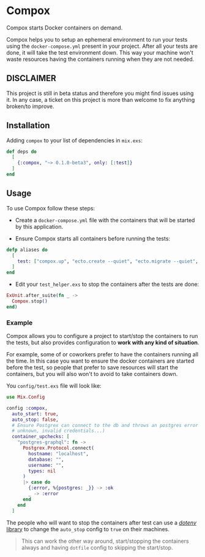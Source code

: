 # Compox

Compox starts Docker containers on demand.

Compox helps you to setup an ephemeral environment to run your tests using the
`docker-compose.yml` present in your project. After all your tests are done,
it will take the test environment down. This way your machine won't waste
resources having the containers running when they are not needed.

## DISCLAIMER

This project is still in beta status and therefore you might find issues using
it. In any case, a ticket on this project is more than welcome to fix
anything broken/to improve.

## Installation

Adding `compox` to your list of dependencies in `mix.exs`:

```elixir
def deps do
  [
    {:compox, "~> 0.1.0-beta3", only: [:test]}
  ]
end
```

## Usage

To use Compox follow these steps:

* Create a `docker-compose.yml` file with the containers that will be started
by this application.

* Ensure Compox starts all containers before running the tests:

```elixir
defp aliases do
  [
    test: ["compox.up", "ecto.create --quiet", "ecto.migrate --quiet", "test"]
  ]
end
```

* Edit your `test_helper.exs` to stop the containers after the tests are
done:

```elixir
ExUnit.after_suite(fn _ ->
  Compox.stop()
end)
```

### Example

Compox allows you to configure a project to start/stop the containers to run the
tests, but also provides configuration to **work with any kind of situation**.

For example, some of or coworkers prefer to have the containers running all the
time. In this case you want to ensure the docker containers are started before the test, so people that prefer to save resources will start the containers, but you will also won't to avoid to take containers down.

You `config/test.exs` file will look like:

```elixir
use Mix.Config

config :compox,
  auto_start: true,
  auto_stop: false,
  # Ensure Postgrex can connect to the db and throws an postgres error (catalog
  # unknown, invalid credentials...)
  container_upchecks: [
    "postgres-graphql": fn ->
      Postgrex.Protocol.connect(
        hostname: "localhost",
        database: "",
        username: "",
        types: nil
      )
      |> case do
        {:error, %{postgres: _}} -> :ok
        _ -> :error
      end
    end
  ]
```

The people who will want to stop the containers after test can use a [_dotenv_
library](https://github.com/BlakeWilliams/envy) to change the `auto_stop` config to `true` on their machines.

> This can work the other way around, start/stopping the containers always and
> having `dotfile` config to skipping the start/stop.

